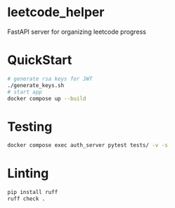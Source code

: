 # leetcode_helper
FastAPI server for organizing leetcode progress
# QuickStart
```bash
# generate rsa keys for JWT
./generate_keys.sh
# start app
docker compose up --build
```
# Testing
```bash
docker compose exec auth_server pytest tests/ -v -s
```
# Linting
```bash
pip install ruff
ruff check .
```